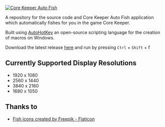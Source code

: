 [![Core Keeper Auto Fish](https://github.com/Niten001/Core-Keeper-Auto-Fish/blob/main/img/banner.png)](https://github.com/Niten001/Core-Keeper-Auto-Fish/)

A repository for the source code and Core Keeper Auto Fish application which automatically fishes for you in the game Core Keeper.

Built using [AutoHotKey](https://www.autohotkey.com/) an open-source scripting language for the creation of macros on Windows.

Download the latest release [here](https://github.com/Niten001/Core-Keeper-Auto-Fish/releases/download/0.0.3/CoreKeeperAutoFish_0-0-3.exe) and run by pressing `Ctrl` + `Shift` + f

## Currently Supported Display Resolutions
* 1920 x 1080
* 2560 x 1440
* 3840 x 2160
* 1680 x 1050

## Thanks to
* [Fish icons created by Freepik - Flaticon](https://www.flaticon.com/free-icons/fish)